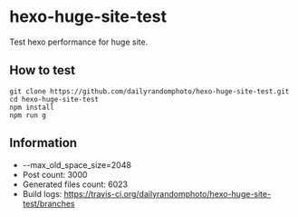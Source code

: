 # hexo-huge-site-test
Test hexo performance for huge site.

## How to test

```
git clone https://github.com/dailyrandomphoto/hexo-huge-site-test.git
cd hexo-huge-site-test
npm install
npm run g
```

## Information

- --max_old_space_size=2048
- Post count: 3000
- Generated files count: 6023
- Build logs: https://travis-ci.org/dailyrandomphoto/hexo-huge-site-test/branches
